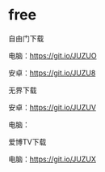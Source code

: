 # free

自由门下载

电脑：https://git.io/JUZUO

安卓：https://git.io/JUZU8

无界下载

安卓：https://git.io/JUZUV

电脑：

爱博TV下载

电脑：https://git.io/JUZUX

